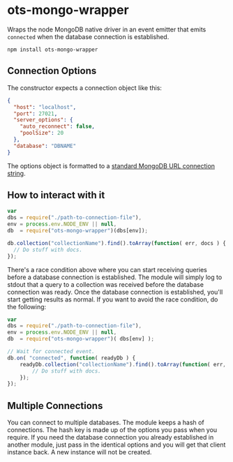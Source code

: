 ots-mongo-wrapper
=================

Wraps the node MongoDB native driver in an event emitter that emits `connected` when the database connection is established.

`npm install ots-mongo-wrapper`

Connection Options
------------------

The constructor expects a connection object like this:
```JSON
{
  "host": "localhost",
  "port": 27021,
  "server_options": {
    "auto_reconnect": false,
    "poolSize": 20
  },
  "database": "DBNAME"
}
```
The options object is formatted to a [standard MongoDB URL connection string](http://mongodb.github.io/node-mongodb-native/driver-articles/mongoclient.html).

How to interact with it
-----------------------
```JavaScript
var
dbs = require("./path-to-connection-file"),
env = process.env.NODE_ENV || null,
db  = require("ots-mongo-wrapper")(dbs[env]);

db.collection("collectionName").find().toArray(function( err, docs ) {
  // Do stuff with docs.
});
```
There's a race condition above where you can start receiving queries before a database connection is established. The module will simply log to stdout that a query to a collection was received before the database connection was ready. Once the database connection is established, you'll start getting results as normal. If you want to avoid the race condition, do the following:

```JavaScript
var
dbs = require("./path-to-connection-file"),
env = process.env.NODE_ENV || null,
db  = require("ots-mongo-wrapper")( dbs[env] );

// Wait for connected event.
db.on( "connected", function( readyDb ) {
    readyDb.collection("collectionName").find().toArray(function( err, docs ) {
        // Do stuff with docs.
    });
});
```

Multiple Connections
--------------------

You can connect to multiple databases. The module keeps a hash of connections. The hash key is made up of the options you pass when you require. If you need the database connection you already established in another module, just pass in the identical options and you will get that client instance back. A new instance will not be created.